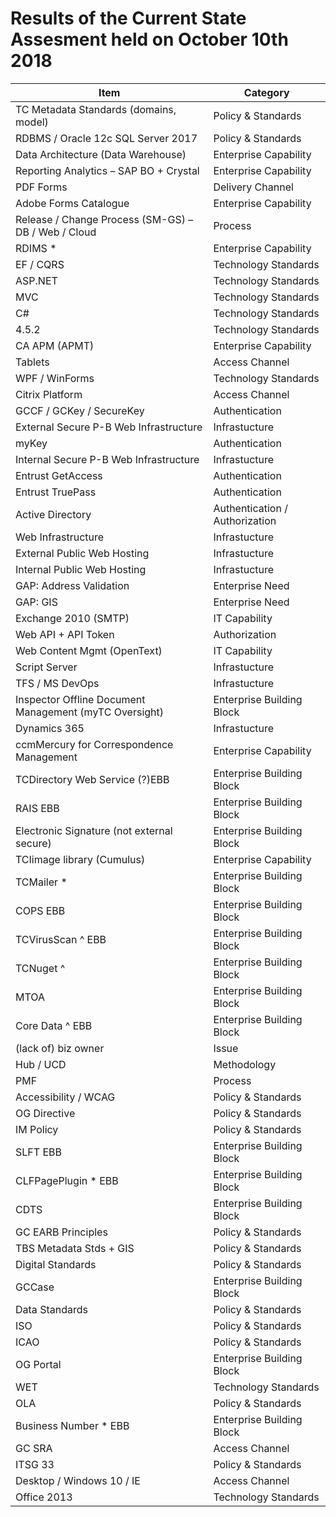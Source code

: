 # Results of the Current State Assesment held on October 10th 2018

| Item                                                    | Category                       |
|---------------------------------------------------------|--------------------------------|
| TC Metadata Standards (domains, model)                  | Policy &   Standards           |
| RDBMS / Oracle   12c SQL Server 2017                    | Policy & Standards             |
| Data Architecture (Data Warehouse)                      | Enterprise   Capability        |
| Reporting   Analytics – SAP BO + Crystal                | Enterprise Capability          |
| PDF Forms                                               | Delivery   Channel             |
| Adobe Forms   Catalogue                                 | Enterprise Capability          |
| Release / Change Process (SM-GS) – DB / Web / Cloud     | Process                        |
| RDIMS *                                                 | Enterprise Capability          |
| EF / CQRS                                               | Technology   Standards         |
| ASP.NET                                                 | Technology Standards           |
| MVC                                                     | Technology   Standards         |
| C#                                                      | Technology Standards           |
| 4.5.2                                                   | Technology   Standards         |
| CA APM (APMT)                                           | Enterprise Capability          |
| Tablets                                                 | Access Channel                 |
| WPF / WinForms                                          | Technology Standards           |
| Citrix Platform                                         | Access Channel                 |
| GCCF / GCKey /   SecureKey                              | Authentication                 |
| External Secure P-B Web Infrastructure                  | Infrastucture                  |
| myKey                                                   | Authentication                 |
| Internal Secure P-B Web Infrastructure                  | Infrastucture                  |
| Entrust   GetAccess                                     | Authentication                 |
| Entrust TruePass                                        | Authentication                 |
| Active Directory                                        | Authentication / Authorization |
| Web Infrastructure                                      | Infrastucture                  |
| External Public   Web Hosting                           | Infrastucture                  |
| Internal Public Web Hosting                             | Infrastucture                  |
| GAP: Address   Validation                               | Enterprise Need                |
| GAP: GIS                                                | Enterprise Need                |
| Exchange 2010   (SMTP)                                  | IT Capability                  |
| Web API + API Token                                     | Authorization                  |
| Web Content Mgmt   (OpenText)                           | IT Capability                  |
| Script Server                                           | Infrastucture                  |
| TFS / MS DevOps                                         | Infrastucture                  |
| Inspector Offline Document Management  (myTC Oversight) | Enterprise   Building Block    |
| Dynamics 365                                            | Infrastucture                  |
| ccmMercury for Correspondence Management                | Enterprise   Capability        |
| TCDirectory Web   Service (?)EBB                        | Enterprise Building Block      |
| RAIS EBB                                                | Enterprise   Building Block    |
| Electronic   Signature (not external secure)            | Enterprise Building Block      |
| TCIimage library (Cumulus)                              | Enterprise   Capability        |
| TCMailer *                                              | Enterprise Building Block      |
| COPS EBB                                                | Enterprise   Building Block    |
| TCVirusScan ^ EBB                                       | Enterprise Building Block      |
| TCNuget ^                                               | Enterprise   Building Block    |
| MTOA                                                    | Enterprise Building Block      |
| Core Data ^ EBB                                         | Enterprise   Building Block    |
| (lack of) biz   owner                                   | Issue                          |
| Hub / UCD                                               | Methodology                    |
| PMF                                                     | Process                        |
| Accessibility / WCAG                                    | Policy &   Standards           |
| OG Directive                                            | Policy & Standards             |
| IM Policy                                               | Policy &   Standards           |
| SLFT EBB                                                | Enterprise Building Block      |
| CLFPagePlugin * EBB                                     | Enterprise   Building Block    |
| CDTS                                                    | Enterprise Building Block      |
| GC EARB Principles                                      | Policy &   Standards           |
| TBS Metadata   Stds + GIS                               | Policy & Standards             |
| Digital Standards                                       | Policy &   Standards           |
| GCCase                                                  | Enterprise Building Block      |
| Data Standards                                          | Policy &   Standards           |
| ISO                                                     | Policy & Standards             |
| ICAO                                                    | Policy &   Standards           |
| OG Portal                                               | Enterprise Building Block      |
| WET                                                     | Technology   Standards         |
| OLA                                                     | Policy & Standards             |
| Business Number * EBB                                   | Enterprise   Building Block    |
| GC SRA                                                  | Access Channel                 |
| ITSG 33                                                 | Policy &   Standards           |
| Desktop /   Windows 10 / IE                             | Access Channel                 |
| Office 2013                                             | Technology   Standards         |
